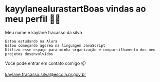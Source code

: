 # kayylanealurastartBoas vindas ao meu perfil 💙💙

Meu nome é kaylane fracasso da silva

    Estou estudando na Alura
    Estou começando agorea na linguagem JavaScript
    Utilizo esse espaço para minha organização e compartilhamento dos meu projetos desenvolvidos

Você pode entrar em contato comigo 📫

kaylane.fracasso.silva@escola.pr.gov.br
